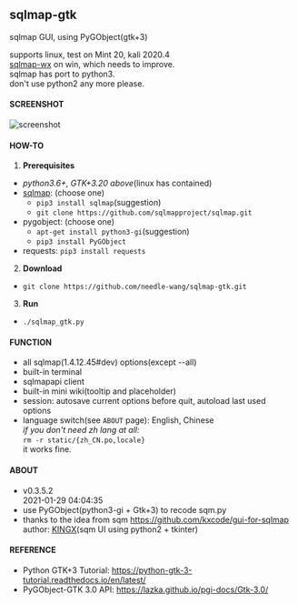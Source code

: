 ## sqlmap-gtk
sqlmap GUI, using PyGObject(gtk+3)

supports linux, test on Mint 20, kali 2020.4  
[sqlmap-wx](https://github.com/needle-wang/sqlmap-wx) on win, which needs to improve.  
sqlmap has port to python3.  
don't use python2 any more please.  

#### SCREENSHOT
![screenshot](https://github.com/needle-wang/sqlmap-gtk/blob/master/screenshots/sqlmap-ui1.png)

#### HOW-TO
1. **Prerequisites**
  - *python3.6+, GTK+3.20 above*(linux has contained)
  - [sqlmap](https://github.com/sqlmapproject/sqlmap): (choose one)
    - `pip3 install sqlmap`(suggestion)
    - `git clone https://github.com/sqlmapproject/sqlmap.git`
  - pygobject: (choose one)
    - `apt-get install python3-gi`(suggestion)
    - `pip3 install PyGObject`
  - requests: `pip3 install requests`
2. **Download**
  - `git clone https://github.com/needle-wang/sqlmap-gtk.git`  
3. **Run**
  - `./sqlmap_gtk.py`

#### FUNCTION
- all sqlmap(1.4.12.45#dev) options(except --all)
- built-in terminal
- sqlmapapi client
- built-in mini wiki(tooltip and placeholder)
- session: autosave current options before quit, autoload last used options
- language switch(see `ABOUT` page): English, Chinese  
  *if you don't need zh lang at all:*  
    `rm -r static/{zh_CN.po,locale}`  
    it works fine.

#### ABOUT
- v0.3.5.2  
  2021-01-29 04:04:35
- use PyGObject(python3-gi + Gtk+3) to recode sqm.py
- thanks to the idea from sqm <https://github.com/kxcode/gui-for-sqlmap>  
  author: [KINGX](https://github.com/kxcode)(sqm UI using python2 + tkinter)  

#### REFERENCE
- Python GTK+3 Tutorial: <https://python-gtk-3-tutorial.readthedocs.io/en/latest/>
- PyGObject-GTK 3.0 API: <https://lazka.github.io/pgi-docs/Gtk-3.0/>
